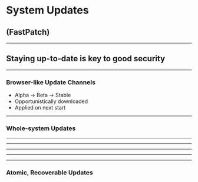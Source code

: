 # System Updates

## (FastPatch)

***

## Staying up-to-date is key to good security

***

### Browser-like Update Channels

- Alpha → Beta → Stable
- Opportunistically downloaded
- Applied on next start

***

### Whole-system Updates

***

<!-- .slide: data-background-color="#ffffff" data-background-image="i/fastpatch-1.svg" data-background-size="80%" -->

***

<!-- .slide: data-background-color="#ffffff" data-background-image="i/fastpatch-2.svg" data-background-size="80%" data-background-transition="none" -->

***

<!-- .slide: data-background-color="#ffffff" data-background-image="i/fastpatch-3.svg" data-background-size="80%" data-background-transition="none" -->

***

<!-- .slide: data-background-color="#ffffff" data-background-image="i/fastpatch-4.svg" data-background-size="80%" -->

***

### Atomic, Recoverable Updates
